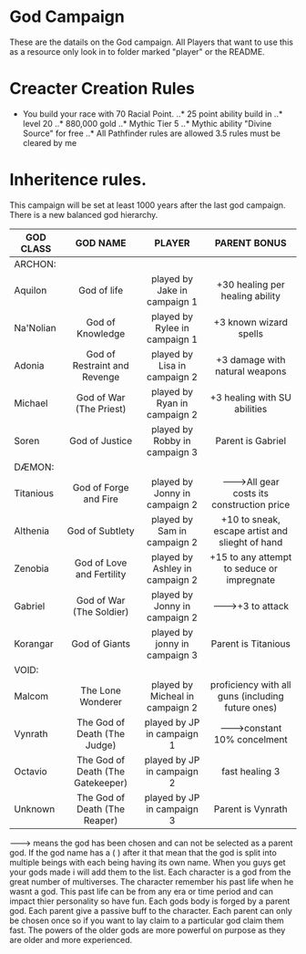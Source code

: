 # God Campaign

These are the datails on the God campaign. All Players that want to use this as a resource only look
in to folder marked "player" or the README.

# Creacter Creation Rules
* You build your race with 70 Racial Point.
..* 25 point ability build in
..* level 20
..* 880,000 gold
..* Mythic Tier 5
..* Mythic ability "Divine Source" for free
..* All Pathfinder rules are allowed
3.5 rules must be cleared by me

# Inheritence rules.
This campaign will be set at least 1000 years after the last god campaign. There is a new balanced god hierarchy.

| GOD CLASS	| GOD NAME			| PLAYER	                 | PARENT BONUS |
| ------------- |:-----------------------------:|:------------------------------:|:-------------------------------:|
| ARCHON:	|                               |                                |                                 |
| Aquilon	|	God of life		| played by Jake in campaign 1	 | +30 healing per healing ability |
| Na'Nolian	|	God of Knowledge	| played by Rylee in campaign 1	 | +3 known wizard spells          |
| Adonia	| God of Restraint and Revenge	| played by Lisa in campaign 2	 | +3 damage with natural weapons  |
| Michael	| God of War (The Priest)	| played by Ryan in campaign 2	 | +3 healing with SU abilities    |
| Soren		| God of Justice		| played by Robby in campaign 3	 | Parent is Gabriel               |
| DÆMON:	|                               |                                |                                 |
| Titanious 	| God of Forge and Fire		| played by Jonny in campaign 2	 | --->All gear costs its construction price | 
| Althenia 	| God of Subtlety		| played by Sam in campaign 2	 | +10 to sneak, escape artist and slieght of hand |
| Zenobia	| God of Love and Fertility	| played by Ashley in campaign 2 | +15 to any attempt to seduce or impregnate |
| Gabriel	| God of War (The Soldier)	| played by Jonny in campaign 2	 | --->+3 to attack                |
| Korangar	| God of Giants			| played by jonny in campaign 3	 | Parent is Titanious             |
| VOID:	        |                               |                                |                                 |
| Malcom	|	The Lone Wonderer	| played by Micheal in campaign 2 | proficiency with all guns (including future ones) |
| Vynrath	| The God of Death (The Judge)	| played by JP in campaign 1	 | --->constant 10% concelment     |
| Octavio	| The God of Death (The Gatekeeper) | played by JP in campaign 2 |	fast healing 3             |
| Unknown       |The God of Death (The Reaper)	| played by JP in campaign 3     | Parent is Vynrath               |

---> means the god has been chosen and can not be selected as a parent god.
If the god name has a ( ) after it that mean that the god is split into multiple beings with each being having its own name.
When you guys get your gods made i will add them to the list. Each character is a god from the great number of multiverses. The character 
remember his past life when he wasnt a god. This past life can be from any era or time period and can impact thier personality so have 
fun. Each gods body is forged by a parent god. Each parent give a passive buff to the character. Each parent can only be chosen once so 
if you want to lay claim to a particular god claim them fast. The powers of the older gods are more powerful on purpose as they are older 
and more experienced. 
